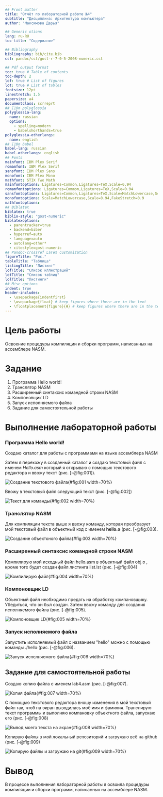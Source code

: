 ```yaml
---
## Front matter
title: "Отчёт по лабораторной работе №4"
subtitle: "Дисциплина: Архитектура компьютера"
author: "Максимова Дарья"

## Generic otions
lang: ru-RU
toc-title: "Содержание"

## Bibliography
bibliography: bib/cite.bib
csl: pandoc/csl/gost-r-7-0-5-2008-numeric.csl

## Pdf output format
toc: true # Table of contents
toc-depth: 2
lof: true # List of figures
lot: true # List of tables
fontsize: 12pt
linestretch: 1.5
papersize: a4
documentclass: scrreprt
## I18n polyglossia
polyglossia-lang:
  name: russian
  options:
	- spelling=modern
	- babelshorthands=true
polyglossia-otherlangs:
  name: english
## I18n babel
babel-lang: russian
babel-otherlangs: english
## Fonts
mainfont: IBM Plex Serif
romanfont: IBM Plex Serif
sansfont: IBM Plex Sans
monofont: IBM Plex Mono
mathfont: STIX Two Math
mainfontoptions: Ligatures=Common,Ligatures=TeX,Scale=0.94
romanfontoptions: Ligatures=Common,Ligatures=TeX,Scale=0.94
sansfontoptions: Ligatures=Common,Ligatures=TeX,Scale=MatchLowercase,Scale=0.94
monofontoptions: Scale=MatchLowercase,Scale=0.94,FakeStretch=0.9
mathfontoptions:
## Biblatex
biblatex: true
biblio-style: "gost-numeric"
biblatexoptions:
  - parentracker=true
  - backend=biber
  - hyperref=auto
  - language=auto
  - autolang=other*
  - citestyle=gost-numeric
## Pandoc-crossref LaTeX customization
figureTitle: "Рис."
tableTitle: "Таблица"
listingTitle: "Листинг"
lofTitle: "Список иллюстраций"
lotTitle: "Список таблиц"
lolTitle: "Листинги"
## Misc options
indent: true
header-includes:
  - \usepackage{indentfirst}
  - \usepackage{float} # keep figures where there are in the text
  - \floatplacement{figure}{H} # keep figures where there are in the text
---
```


# Цель работы

Освоение процедуры компиляции и сборки программ, написанных на ассемблере NASM.

# Задание

1. Программа Hello world!
1. Транслятор NASM
1. Расширенный синтаксис командной строки NASM
1. Компоновщик LD
1. Запуск исполняемого файла
1. Задание для самостоятельной работы

# Выполнение лабораторной работы

### Программа Hello world!

Создаю каталог для работы с программами на языке ассемблера NASM
 
Затем я перехожу в созданный каталог и создаю текстовый файл с именем *Hello.asm* который я открываю с помощью текстового редактора и ввожу текст (рис. [-@fig:001]).

![Создание текстового файла](image/1.png){#fig:001 width=70%}

Ввожу в текстовый файл следующий текст (рис. [-@fig:002])

![Текст для команды](image/2.png){#fig:002 width=70%}

### Транслятор NASM

Для компиляции текста выше я ввожу команду, которая преобразует мой текстовый файл в объектный код с именем **hello.o** (рис. [-@fig:003).

![Создание объектоного файла](image/3.png){#fig:003 width=70%}

### Расширенный синтаксиc командной строки NASM

Компилирую мой исходный файл hello.asm в объектный файл obj.o , кроме того будет создан файл листинга list.lst (рис. [-@fig:004)

![Компилирую файл](image/4.png){#fig:004 width=70%}

### Компоновщик LD

Объектный файл необходимо предать на обработку компановщику. Убедиться, что он был создан. Затем ввожу команду для создания исполняемого файла (рис. [-@fig:005).

![Компоновщик LD](image/5.png){#fig:005 width=70%}

### Запуск исполняемого файла

Запустить исполняемый файл с названием "hello" можно с помощью команды ./hello (рис. [-@fig:006).

![Запуск исполняемого файла](image/6.png){#fig:006 width=70%}

## Задание для самостоятельной работы 

Создаю копию файла с именем lab4.asm (рис. [-@fig:007).

![Копия файла](image/7.png){#fig:007 width=70%}

С помощью текстового редактора вношу изменения в мой текстовый файл так, чтоб на экран выводилась моё имя и фамилия. Транслирую текст программы и выполняю компановку объектного файла, запускаю его (рис. [-@fig:008)

![Вывод моего текста на экран](image/8.png){#fig:008 width=70%}

Копирую файлы в мой локальный репозиторий и загружаю всё на github (рис. [-@fig:009)

![Копирую файлы и загружаю на git](image/9.png){#fig:009 width=70%}

# Вывод

В процессе выполнения лабораторной работы я освоила процедуры компиляции и сборки программ, написанных на ассемблере NASM.

